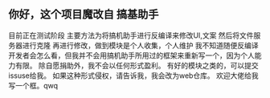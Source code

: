 ## 你好，这个项目魔改自 搞基助手

目前正在测试阶段 主要方法为将搞机助手进行反编译来修改UI,文案
然后将文件服务器进行克隆 再进行修改，做到模块是个人收集，个人维护
我不知道随便反编译开发者会怎么看，但我并不会用搞机助手所用过的框架来重新写一个，因为个人能力有限。
除自愿捐助外，我不会以任何形式盈利。
有好的模块之类的，可以提交issuse给我。
如果这种形式侵权，请告诉我，我会改为web仓库。
欢迎大佬给我写一个框。qwq
